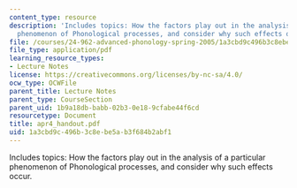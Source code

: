 ```yaml
---
content_type: resource
description: 'Includes topics: How the factors play out in the analysis of a particular
  phenomenon of Phonological processes, and consider why such effects occur.'
file: /courses/24-962-advanced-phonology-spring-2005/1a3cbd9c496b3c8ebe5ab3f684b2abf1_apr4_handout.pdf
file_type: application/pdf
learning_resource_types:
- Lecture Notes
license: https://creativecommons.org/licenses/by-nc-sa/4.0/
ocw_type: OCWFile
parent_title: Lecture Notes
parent_type: CourseSection
parent_uid: 1b9a18db-babb-02b3-0e18-9cfabe44f6cd
resourcetype: Document
title: apr4_handout.pdf
uid: 1a3cbd9c-496b-3c8e-be5a-b3f684b2abf1
---
```

Includes topics: How the factors play out in the analysis of a particular phenomenon of Phonological processes, and consider why such effects occur.